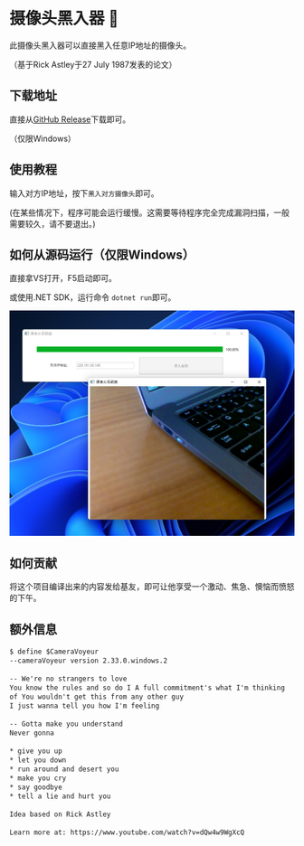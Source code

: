 # 摄像头黑入器 🐶

此摄像头黑入器可以直接黑入任意IP地址的摄像头。

（基于Rick Astley于27 July 1987发表的论文）

## 下载地址

直接从[GitHub Release](https://github.com/Anduin2017/CameraVoyeur/releases)下载即可。

（仅限Windows）

## 使用教程

输入对方IP地址，按下`黑入对方摄像头`即可。

(在某些情况下，程序可能会运行缓慢。这需要等待程序完全完成漏洞扫描，一般需要较久，请不要退出。)

## 如何从源码运行（仅限Windows）

直接拿VS打开，F5启动即可。

或使用.NET SDK，运行命令 `dotnet run`即可。

![sc3](./Assets/sc3.png)

## 如何贡献

将这个项目编译出来的内容发给基友，即可让他享受一个激动、焦急、懊恼而愤怒的下午。

## 额外信息

```
$ define $CameraVoyeur 
--cameraVoyeur version 2.33.0.windows.2

-- We're no strangers to love
You know the rules and so do I A full commitment's what I'm thinking of You wouldn't get this from any other guy
I just wanna tell you how I'm feeling

-- Gotta make you understand
Never gonna

* give you up
* let you down
* run around and desert you
* make you cry
* say goodbye
* tell a lie and hurt you

Idea based on Rick Astley

Learn more at: https://www.youtube.com/watch?v=dQw4w9WgXcQ
````
